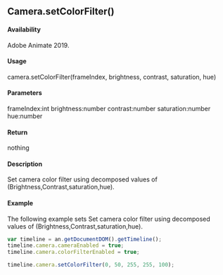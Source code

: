## Camera.setColorFilter()

#### Availability

Adobe Animate 2019.

#### Usage

camera.setColorFilter(frameIndex, brightness, contrast, saturation, hue)

#### Parameters

frameIndex:int brightness:number contrast:number saturation:number hue:number

#### Return

nothing

#### Description

Set camera color filter using decomposed values of (Brightness,Contrast,saturation,hue).

#### Example

The following example sets Set camera color filter using decomposed values of (Brightness,Contrast,saturation,hue).

```javascript
var timeline = an.getDocumentDOM().getTimeline();
timeline.camera.cameraEnabled = true;
timeline.camera.colorFilterEnabled = true;

timeline.camera.setColorFilter(0, 50, 255, 255, 100);
```
